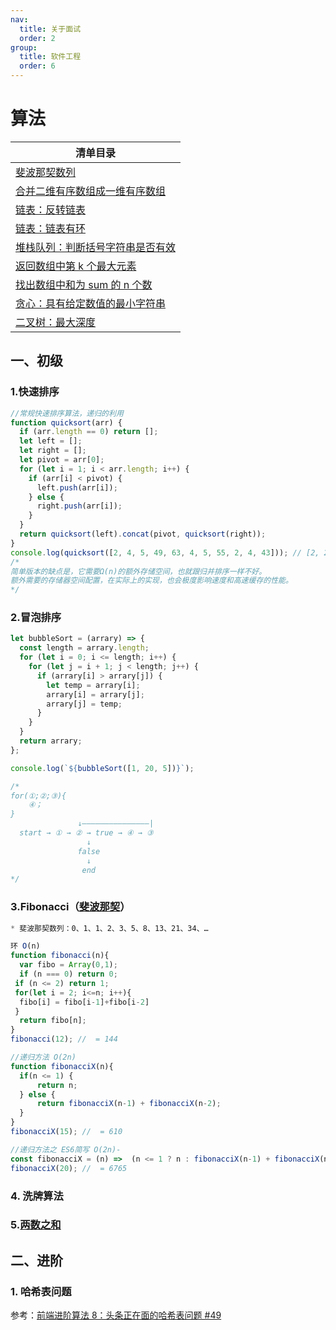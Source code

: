 ```yaml
---
nav:
  title: 关于面试
  order: 2
group:
  title: 软件工程
  order: 6
---
```


# 算法

| 清单目录                                                                                                           |
| ------------------------------------------------------------------------------------------------------------------ |
| [斐波那契数列](https://leetcode-cn.com/problems/fibonacci-number/)                                                 |
| [合并二维有序数组成一维有序数组](https://leetcode-cn.com/problems/he-bing-liang-ge-pai-xu-de-lian-biao-lcof/)      |
| [链表：反转链表](https://leetcode-cn.com/problems/fan-zhuan-lian-biao-lcof/)                                       |
| [链表：链表有环](https://leetcode-cn.com/problems/linked-list-cycle/)                                              |
| [堆栈队列：判断括号字符串是否有效](https://leetcode-cn.com/problems/valid-parenthesis-string/)                     |
| [返回数组中第 k 个最大元素](https://leetcode-cn.com/problems/kth-largest-element-in-an-array/)                     |
| [找出数组中和为 sum 的 n 个数](https://wizardforcel.gitbooks.io/the-art-of-programming-by-july/content/02.03.html) |
| [贪心：具有给定数值的最小字符串](https://leetcode-cn.com/problems/smallest-string-with-a-given-numeric-value/)     |
| [二叉树：最大深度](https://leetcode-cn.com/problems/er-cha-shu-de-shen-du-lcof/)                                   |

## 一、初级

### 1.快速排序

```javascript
//常规快速排序算法，递归的利用
function quicksort(arr) {
  if (arr.length == 0) return [];
  let left = [];
  let right = [];
  let pivot = arr[0];
  for (let i = 1; i < arr.length; i++) {
    if (arr[i] < pivot) {
      left.push(arr[i]);
    } else {
      right.push(arr[i]);
    }
  }
  return quicksort(left).concat(pivot, quicksort(right));
}
console.log(quicksort([2, 4, 5, 49, 63, 4, 5, 55, 2, 4, 43])); // [2, 2, 4, 4, 4, 5, 5, 43, 49, 55, 63]
/*
简单版本的缺点是，它需要Ω(n)的额外存储空间，也就跟归并排序一样不好。
额外需要的存储器空间配置，在实际上的实现，也会极度影响速度和高速缓存的性能。
*/
```

### 2.冒泡排序

```javascript
let bubbleSort = (arrary) => {
  const length = arrary.length;
  for (let i = 0; i <= length; i++) {
    for (let j = i + 1; j < length; j++) {
      if (arrary[i] > arrary[j]) {
        let temp = arrary[i];
        arrary[i] = arrary[j];
        arrary[j] = temp;
      }
    }
  }
  return arrary;
};

console.log(`${bubbleSort([1, 20, 5])}`);

/*
for(①;②;③){
    ④；
}
               ↓———————————————|
  start → ① → ② → true → ④ → ③
                 ↓
               false
                 ↓
                end
*/
```

### 3.Fibonacci（[斐波那契](https://baike.baidu.com/item/%E6%96%90%E6%B3%A2%E9%82%A3%E5%A5%91%E6%95%B0%E5%88%97)）

```javascript
* 斐波那契数列：0、1、1、2、3、5、8、13、21、34、…

环 O(n)
function fibonacci(n){
  var fibo = Array(0,1);
  if (n === 0) return 0;
 if (n <= 2) return 1;
 for(let i = 2; i<=n; i++){
  fibo[i] = fibo[i-1]+fibo[i-2]
 }
  return fibo[n];
}
fibonacci(12); //  = 144

//递归方法 O(2n)
function fibonacciX(n){
  if(n <= 1) {
      return n;
  } else {
      return fibonacciX(n-1) + fibonacciX(n-2);
  }
}
fibonacciX(15); //  = 610

//递归方法之 ES6简写 O(2n)-
const fibonacciX = (n) =>  (n <= 1 ? n : fibonacciX(n-1) + fibonacciX(n-2))
fibonacciX(20); //  = 6765
```

### 4. 洗牌算法

### 5.[两数之和](https://leetcode-cn.com/problems/two-sum/)

## 二、进阶

### 1. 哈希表问题

参考：[前端进阶算法 8：头条正在面的哈希表问题 #49
](https://github.com/sisterAn/JavaScript-Algorithms/issues/49)
